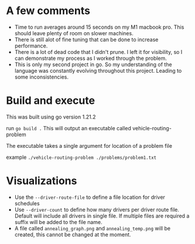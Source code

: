 # A few comments
- Time to run averages around 15 seconds on my M1 macbook pro. This should leave plenty of room on slower machines.
- There is still alot of fine tuning that can be done to increase performance.
- There is a lot of dead code that I didn't prune. I left it for visibility, so I can demonstrate my process as I worked through the problem.
- This is only my second project in go. So my understanding of the language was constantly evolving throughout this project. Leading to some inconsistencies.
  
# Build and execute
This was built using go version 1.21.2

run `go build .`
This will output an executable called vehicle-routing-problem

The executable takes a single argument for location of a problem file

example `./vehicle-routing-problem ./problems/problem1.txt`

# Visualizations
- Use the `--driver-route-file` to define a file location for driver schedules
- Use `--driver-count` to define how many drivers per driver route file. Default will include all drivers in single file. If multiple files are required a suffix will be added to the file name.
- A file called `annealing_graph.png` and `annealing_temp.png` will be created, this cannot be changed at the moment.
